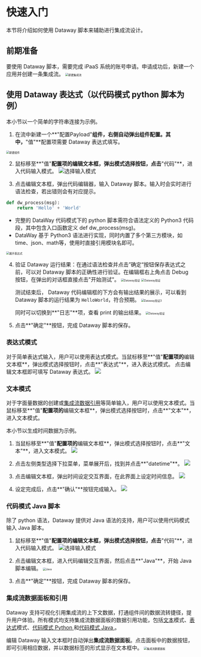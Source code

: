 # <id id="quick-start"></id>快速入门

本节将介绍如何使用 Dataway 脚本来辅助进行集成流设计。

## 前期准备
要使用 Dataway 脚本，需要完成 iPaaS 系统的账号申请。申请成功后，新建一个应用并创建一条集成流。
 <img src="https://qcloudimg.tencent-cloud.cn/raw/5ed6a18a243656821a3ca9867976c39f.png" alt="新建集成流" style="zoom:50%;" />


## 使用 Dataway 表达式（以代码模式 python 脚本为例）
本小节以一个简单的字符串连接为示例。
1. 在流中新建一个**"配置Payload"**组件，右侧自动弹出组件配置。其中，**"值"**配置项需要 Dataway 表达式填写。
 <img src="https://qcloudimg.tencent-cloud.cn/raw/f5e79d33a96482e0c1cb72b2bf8d38e5.png" alt="新建组件" style="zoom:50%;" />

2. 鼠标移至**"值"**配置项的编辑文本框，弹出模式选择按钮，点击**"代码"**，进入代码输入模式。
	![选择输入模式](https://qcloudimg.tencent-cloud.cn/raw/e0aaa6c2302c6ef5ddcb04d678cdf441.png)

3. 点击编辑文本框，弹出代码编辑器，输入 Dataway 脚本。输入时会实时进行语法检查，若出错则会有对应提示。
   
```python
def dw_process(msg):
    return 'Hello' + 'World'
```
    
- 完整的 DataWay 代码模式下的 python 脚本需符合语法定义的 Python3 代码段，其中包含入口函数定义 def dw_process(msg)。
- DataWay 基于 Python3 语法进行实现，同时内置了多个第三方模块，如 time、json、math等，使用时直接引用模块名即可。
 <img src="https://qcloudimg.tencent-cloud.cn/raw/15ad595517f9a9b3e3fce9e53a526193.png" alt="展开表达式" style="zoom:50%;" />
  
4. 验证 Dataway 运行结果：在通过语法检查并点击”确定“按钮保存表达式之前，可以对 Dataway 脚本的正确性进行验证。在编辑框右上角点击 Debug 按钮，在弹出的对话框直接点击"开始测试"。
	<img src="https://qcloudimg.tencent-cloud.cn/raw/001c3b43e1d4a38b65374b5ea64a9186.png" alt="Dataway验证" style="zoom:50%;" />
	<img src="https://qcloudimg.tencent-cloud.cn/raw/f84c219558c3edaad8914b16d27d9700.png" alt="Dataway验证" style="zoom:50%;" />

    测试结束后， Dataway 代码编辑框的下方会有输出结果的展示，可以看到 Dataway 脚本的运行结果为 `HelloWorld`，符合预期。
	<img src="https://qcloudimg.tencent-cloud.cn/raw/101f984d34ece91e8e8801158f6b71b7.png" alt="Dataway验证3" style="zoom:50%;" />
	
	同时可以切换到**"日志"**项，查看 print 的输出结果。
	<img src="https://qcloudimg.tencent-cloud.cn/raw/256c6a9beac2b5bfec0e3560b075d1a7.png" alt="Dataway验证" style="zoom:50%;" />

5. 点击**"确定"**按钮，完成 Dataway 脚本的保存。

### 表达式模式
对于简单表达式输入，用户可以使用表达式模式。当鼠标移至**"值"**配置项的**编辑文本框**，弹出模式选择按钮时，点击**"表达式"**，进入表达式模式。
点击编辑文本框即可填写 Dataway 表达式。
![](https://qcloudimg.tencent-cloud.cn/raw/bb9942d25fb35009c4e77b770c5bf90f.png)

### 文本模式
对于字面量数据的创建或[集成流数据引用](#dataref)等简单输入，用户可以使用文本模式。当鼠标移至**"值"**配置项的**编辑文本框**，弹出模式选择按钮时，点击**"文本"**，进入文本模式。

本小节以生成时间数据为示例。
1. 当鼠标移至**"值"**配置项的**编辑文本框**，弹出模式选择按钮时，点击**"文本"**，进入文本模式。
![](https://qcloudimg.tencent-cloud.cn/raw/9f41dc1754ac54a6120172b24643ab74.png)

2. 点击左侧类型选择下拉菜单，菜单展开后，找到并点击**"datetime"**。
![](https://qcloudimg.tencent-cloud.cn/raw/00c0cd09f28dbe048e2103f92eda8d2d.png)


3. 点击编辑文本框，弹出时间设定交互界面，在此界面上设定时间信息。
![](https://qcloudimg.tencent-cloud.cn/raw/13775b486c0ba01e1c411a9e77be45ed.png)

4. 设定完成后，点击**"确认"**按钮完成输入。
![](https://qcloudimg.tencent-cloud.cn/raw/6504b1e8c9bbed7e400d26a61816333b.png)

### 代码模式 Java 脚本
除了 python 语法，Dataway 提供对 Java 语法的支持，用户可以使用代码模式输入 Java 脚本。

1. 鼠标移至**"值"**配置项的编辑文本框，弹出模式选择按钮，点击**"代码"**，进入代码输入模式。
	![选择输入模式](https://qcloudimg.tencent-cloud.cn/raw/e0aaa6c2302c6ef5ddcb04d678cdf441.png)

2. 点击编辑文本框，进入代码编辑交互界面，然后点击**"Java"**，开始 Java 脚本编辑。
	<img src="https://qcloudimg.tencent-cloud.cn/raw/000ea98dd56ba01fd26f3c7039819978.png" alt="Java" style="zoom:50%;" />
	
3. 点击**"确定"**按钮，完成 Dataway 脚本的保存。

### <span id="dataref"></span>集成流数据面板和引用

Dataway 支持可视化引用集成流的上下文数据，打通组件间的数据流转捷径，提升用户体验。所有模式均支持集成流数据面板的数据引用功能，包括[文本](../Dataway文档/文本模式.md)模式、[表达式](../Dataway文档/表达式模式.md)模式、[代码模式 Python ](../Dataway文档/代码模式Python.md)和[代码模式 Java ](../Dataway文档/代码模式Java.md)。

编辑 Dataway 输入文本框时自动弹出**集成流数据面板**。点击面板中的数据按钮，即可引用相应数据，并以数据标签的形式显示在文本框中。
<img src="https://qcloudimg.tencent-cloud.cn/raw/b8690a07abe2c2f57c3aa686d59de4e9.png" alt="集成流数据面板" style="zoom:50%;" />

